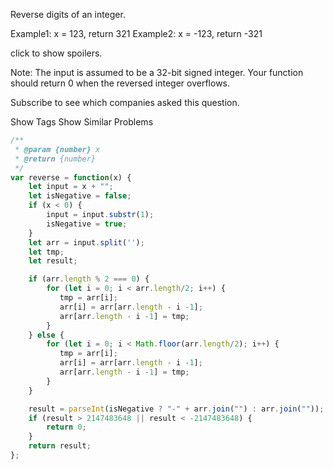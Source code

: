 Reverse digits of an integer.

Example1: x = 123, return 321
Example2: x = -123, return -321

click to show spoilers.

Note:
The input is assumed to be a 32-bit signed integer. Your function should return 0 when the reversed integer overflows.

Subscribe to see which companies asked this question.

Show Tags
Show Similar Problems

```js
/**
 * @param {number} x
 * @return {number}
 */
var reverse = function(x) {
    let input = x + "";
    let isNegative = false;
    if (x < 0) {
        input = input.substr(1);
        isNegative = true;
    }
    let arr = input.split('');
    let tmp;
    let result;

    if (arr.length % 2 === 0) {
        for (let i = 0; i < arr.length/2; i++) {
           tmp = arr[i];
           arr[i] = arr[arr.length - i -1];
           arr[arr.length - i -1] = tmp;
        }
    } else {
        for (let i = 0; i < Math.floor(arr.length/2); i++) {
           tmp = arr[i];
           arr[i] = arr[arr.length - i -1];
           arr[arr.length - i -1] = tmp;
        }
    }

    result = parseInt(isNegative ? "-" + arr.join("") : arr.join(""));
    if (result > 2147483648 || result < -2147483648) {
        return 0;
    }
    return result;
};
```
